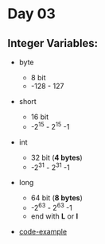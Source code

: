 Day 03
====

Integer Variables:
---
* byte  
  * 8 bit
  * -128 - 127
* short
    * 16 bit
    * -2<sup>15</sup> - 2<sup>15</sup> -1
* int
  * 32 bit (**4 bytes**)
  * -2<sup>31</sup> - 2<sup>31</sup> -1
* long
  * 64 bit (**8 bytes**)
  * -2<sup>63</sup> - 2<sup>63</sup> -1
  * end with **L** or **l**

* [code-example](../Codes/IntegerTest.java)